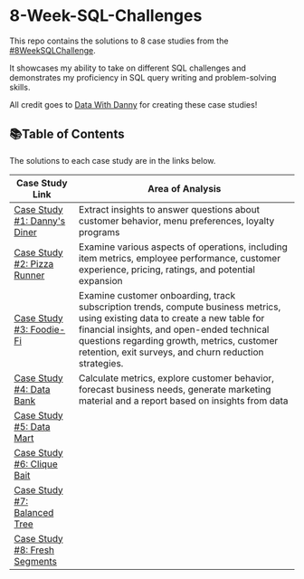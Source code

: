 # 8-Week-SQL-Challenges

This repo contains the solutions to 8 case studies from the [#8WeekSQLChallenge](https://8weeksqlchallenge.com/). 

It showcases my ability to take on different SQL challenges and demonstrates my proficiency in SQL query writing and problem-solving skills.

All credit goes to [Data With Danny](https://www.linkedin.com/company/datawithdanny/) for creating these case studies!

## 📚Table of Contents

The solutions to each case study are in the links below.

| Case Study Link | Area of Analysis |
| --- | --- |
| [Case Study #1: Danny's Diner](https://github.com/rachelle-norman/8-Week-SQL-Challenges/blob/main/Case%20Study%20%231:%20Danny's%20Diner.md) | Extract insights to answer questions about customer behavior, menu preferences, loyalty programs |
| [Case Study #2: Pizza Runner](https://github.com/rachelle-norman/8-Week-SQL-Challenges/blob/main/Case%20Study%20%232:%20Pizza%20Runner.md) | Examine various aspects of operations, including item metrics, employee performance, customer experience, pricing, ratings, and potential expansion |
| [Case Study #3: Foodie-Fi](https://github.com/rachelle-norman/8-Week-SQL-Challenges/blob/main/Case%20Study%20%233%3A%20Foodie-Fi.md) | Examine customer onboarding, track subscription trends, compute business metrics, using existing data to create a new table for financial insights, and open-ended technical questions regarding growth, metrics, customer retention, exit surveys, and churn reduction strategies. |
| [Case Study #4: Data Bank](https://github.com/rachelle-norman/8-Week-SQL-Challenges/blob/main/Case%20Study%20%234%3A%20Data%20Bank.md) | Calculate metrics, explore customer behavior, forecast business needs, generate marketing material and a report based on insights from data |
| [Case Study #5: Data Mart](Link) | |
| [Case Study #6: Clique Bait](Link) | |
| [Case Study #7: Balanced Tree](Link) | |
| [Case Study #8: Fresh Segments](Link) | |
